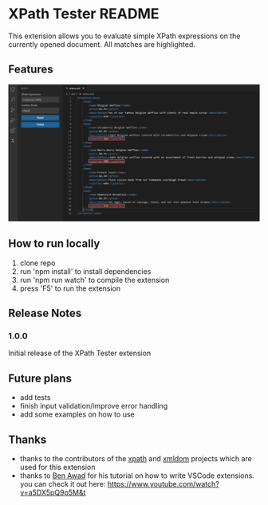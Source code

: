 # XPath Tester README

This extension allows you to evaluate simple XPath expressions on the currently opened document. All matches are highlighted.

## Features

![the extension](media/extension.png)

## How to run locally

1. clone repo
2. run 'npm install' to install dependencies
3. run 'npm run watch' to compile the extension
4. press 'F5' to run the extension

## Release Notes

### 1.0.0

Initial release of the XPath Tester extension

## Future plans

- add tests
- finish input validation/improve error handling
- add some examples on how to use

## Thanks

- thanks to the contributors of the [xpath](https://github.com/goto100/xpath) and [xmldom](https://github.com/xmldom/xmldom) projects which are used for this extension
- thanks to [Ben Awad](https://github.com/benawad) for his tutorial on how to write VSCode extensions. you can check it out here: https://www.youtube.com/watch?v=a5DX5pQ9p5M&t
